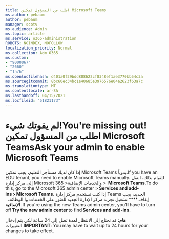 ```yaml
---
title: اطلب من المسؤول تمكين Microsoft Teams
ms.author: pebaum
author: pebaum
manager: scotv
ms.audience: Admin
ms.topic: article
ms.service: o365-administration
ROBOTS: NOINDEX, NOFOLLOW
localization_priority: Normal
ms.collection: Adm_O365
ms.custom:
- "9000067"
- "2660"
- "1576"
ms.openlocfilehash: d401a0f29bdd808622cf8348ef1ae3770bb54c3a
ms.sourcegitcommit: 8bc60ec34bc1e40685e3976576e04a2623f63a7c
ms.translationtype: MT
ms.contentlocale: ar-SA
ms.lasthandoff: 04/15/2021
ms.locfileid: "51821173"
---
```

# <a name="youre-missing-out-ask-your-admin-to-enable-microsoft-teams"></a><span data-ttu-id="54db4-102">لم يفوتك شيء!</span><span class="sxs-lookup"><span data-stu-id="54db4-102">You're missing out!</span></span> <span data-ttu-id="54db4-103">اطلب من المسؤول تمكين Microsoft Teams</span><span class="sxs-lookup"><span data-stu-id="54db4-103">Ask your admin to enable Microsoft Teams</span></span>

<span data-ttu-id="54db4-104">إذا كان لديك مستأجر التعليم، يجب تمكين Microsoft Teams يدوياً.</span><span class="sxs-lookup"><span data-stu-id="54db4-104">If you have an EDU tenant, you need to enable Microsoft Teams manually.</span></span> <span data-ttu-id="54db4-105">للقيام بذلك، انتقل إلى مركز إدارة Microsoft 365 >والخدمات الإضافية >  **Microsoft Teams**.</span><span class="sxs-lookup"><span data-stu-id="54db4-105">To do this, go to the Microsoft 365 admin center > **Services and add-ins > Microsoft Teams**.</span></span> <span data-ttu-id="54db4-106">إذا كنت تستخدم مركز إدارة Teams الجديد، يجب إيقاف \*\*\*\* تشغيل تجربة مركز الإدارة الجديد للعثور على الخدمات وا الوظائف    **الإضافية**.</span><span class="sxs-lookup"><span data-stu-id="54db4-106">If you're using the new Teams admin center, you'll have to turn off **Try the new admin center** to find **Services and add-ins**.</span></span> 

<span data-ttu-id="54db4-107">**هام:** قد تحتاج إلى الانتظار لمدة تصل إلى 24 ساعة لكي يتم إدخال التغييرات.</span><span class="sxs-lookup"><span data-stu-id="54db4-107">**IMPORTANT**: You may have to wait up to 24 hours for your changes to take effect.</span></span>
